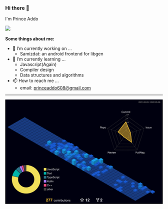 ### Hi there 👋
I'm Prince Addo

<img height="180em" src="https://github-readme-stats.vercel.app/api/top-langs/?username=prince-ao&layout=compact&langs_count=16&theme=dracula"/>

**Some things about me:**

- 🔭 I’m currently working on ...
  - Samizdat: an android frontend for libgen
- 🌱 I’m currently learning ...
  - Javascript(Again)
  - Compiler design
  - Data structures and algorithms
- 📫 How to reach me ...
  - email: princeaddo608@gmail.com

<hr/>
<img src="./profile-3d-contrib/profile-night-view.svg"/>



